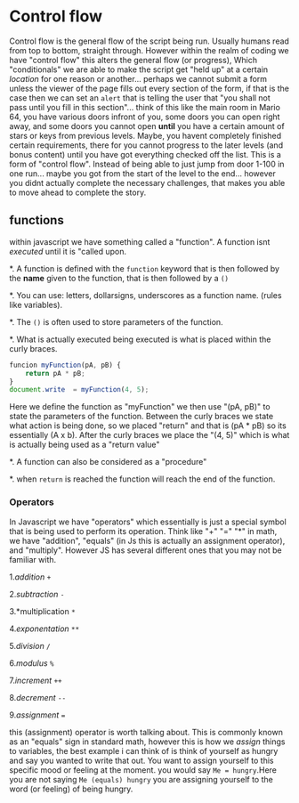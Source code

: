 # Control flow

Control flow is the general flow of the script being run. Usually humans read from top to bottom, straight through. However within the realm of coding we have "control flow" this alters the general flow (or progress), Which "conditionals" we are able to make the script get "held up" at a certain *location* for one reason or another... perhaps we cannot submit a form unless the viewer of the page fills out every section of the form, if that is the case then we can set an ``alert`` that is telling the user that "you shall not pass until you fill in this section"... think of this like the main room in Mario 64, you have various doors infront of you, some doors you can open right away, and some doors you cannot open **until** you have a certain amount of stars or keys from previous levels. Maybe, you havent completely finished certain requirements, there for you cannot progress to the later levels (and bonus content) until you have got everything checked off the list. This is a form of "control flow". Instead of being able to just jump from door 1-100 in one run... maybe you got from the start of the level to the end... however you didnt actually complete the necessary challenges, that makes you able to move ahead to complete the story.

## functions

within javascript we have something called a "function". A function isnt *executed* until it is "called upon.

*. A function is defined with the ``function`` keyword that is then followed by the **name** given to the function, that is then followed by a ``()``

*. You can use: letters, dollarsigns, underscores as a function name. (rules like variables).

*. The ``()`` is often used to store parameters of the function.

*. What is actually executed being executed is what is placed within the curly braces.

```js
funcion myFunction(pA, pB) {
    return pA * pB;
}
document.write  = myFunction(4, 5);
```

Here we define the function as "myFunction" we then use  "(pA, pB)" to state the parameters of  the function. Between the curly braces we state what action is being done, so we placed "return" and that is (pA * pB) so its essentially (A x b). After the curly braces we place the "(4, 5)" which is what is actually being used as a "return value"

*. A function can also be considered as a "procedure"

*. when ``return`` is reached the function will reach the end of the function.

### Operators

In Javascript we have "operators" which essentially is just a special symbol that is being used to perform its operation. Think like "+" "=" "*" in math, we have "addition", "equals" (in Js this is actually an assignment operator), and "multiply". However JS has several different ones that you may not be familiar with.

   1.*addition*  ``+``

   2.*subtraction* ``-``

   3.*multiplication ``*``

   4.*exponentation* ``**``

   5.*division* ``/``

   6.*modulus* ``%``

   7.*increment* ``++``

   8.*decrement* ``--``

   9.*assignment* ``=``

this (assignment) operator is worth talking about. This is commonly known as an "equals" sign in standard math, however this is how we *assign* things to variables, the best example i can think of is think of yourself as hungry and say you wanted to write that out. You want to assign yourself to this specific mood or feeling at the moment. you would say  ``Me = hungry``.Here you are not saying ``Me (equals) hungry`` you are assigning yourself to the word (or feeling) of being hungry.
